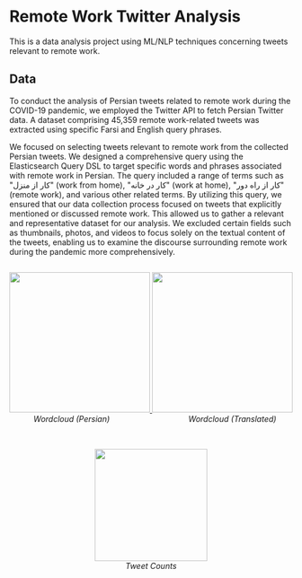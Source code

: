 # Remote Work Twitter Analysis
This is a data analysis project using ML/NLP techniques concerning tweets relevant to remote work.

## Data
To conduct the analysis of Persian tweets related to remote work during the COVID-19 pandemic, we employed the Twitter API to fetch Persian Twitter data. A dataset comprising 45,359 remote work-related tweets was extracted using specific Farsi and English query phrases.

We focused on selecting tweets relevant to remote work from the collected Persian tweets. We designed a comprehensive query using the Elasticsearch Query DSL to target specific words and phrases associated with remote work in Persian. The query included a range of terms such as "کار از منزل" (work from home), "کار در خانه" (work at home), "کار از راه دور" (remote work), and various other related terms. By utilizing this query, we ensured that our data collection process focused on tweets that explicitly mentioned or discussed remote work. This allowed us to gather a relevant and representative dataset for our analysis. We excluded certain fields such as thumbnails, photos, and videos to focus solely on the textual content of the tweets, enabling us to examine the discourse surrounding remote work during the pandemic more comprehensively.

<p align="center" style="display: inline-block; text-align: center;">
    <a href="https://www.linkpicture.com/view.php?img=LPic65251f49c343a464832547">
      <img src="https://www.linkpicture.com/q/wordcloud.png" height="250" />
    </a>
    <a href="https://www.linkpicture.com/view.php?img=LPic65252149d2621979188254">
      <img src="https://www.linkpicture.com/q/wordcloud_translated.png" height="250" />
    </a>
    <br/>
    <em align="center">&emsp;&emsp;&emsp;Wordcloud (Persian)&emsp;&emsp;&emsp;&emsp;&emsp;&emsp;&emsp;&emsp;&emsp;&emsp;Wordcloud (Translated)&emsp;&emsp;</em>
  <br/>
</p>

<p align="center">
  <br/>
  <a href="https://www.linkpicture.com/view.php?img=LPic65252a921aaad611372850">
    <img src="https://www.linkpicture.com/q/TweetCounts.png" height="200" />
  </a>
  <br/>
  <em>Tweet Counts</em>
</p>


